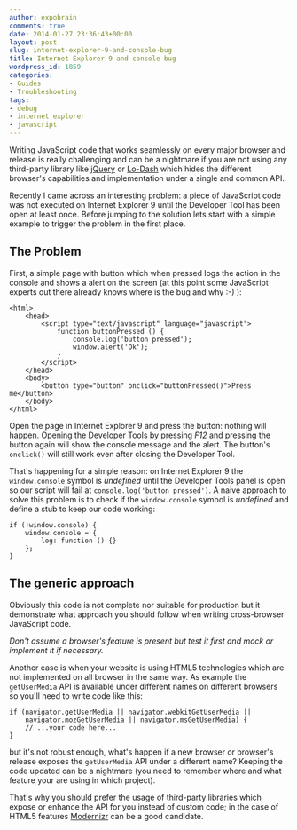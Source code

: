 ```yaml
---
author: expobrain
comments: true
date: 2014-01-27 23:36:43+00:00
layout: post
slug: internet-explorer-9-and-console-bug
title: Internet Explorer 9 and console bug
wordpress_id: 1859
categories:
- Guides
- Troubleshooting
tags:
- debug
- internet explorer
- javascript
---
```


Writing JavaScript code that works seamlessly on every major browser and release is really challenging and can be a nightmare if you are not using any third-party library like [jQuery](http://jquery.com/) or [Lo-Dash](http://lodash.com/) which hides the different browser's capabilities and implementation under a single and common API.

Recently I came across an interesting problem: a piece of JavaScript code was not executed on Internet Explorer 9 until the Developer Tool has been open at least once. Before jumping to the solution lets start with a simple example to trigger the problem in the first place.





## The Problem



First, a simple page with button which when pressed logs the action in the console and shows a alert on the screen (at this point some JavaScript experts out there already knows where is the bug and why :-) ):


    
    
    <html>
        <head>
            <script type="text/javascript" language="javascript">
                function buttonPressed () {
                    console.log('button pressed');
                    window.alert('Ok');
                }
            </script>
        </head>
        <body>
            <button type="button" onclick="buttonPressed()">Press me</button>
        </body>
    </html>
    



Open the page in Internet Explorer 9 and press the button: nothing will happen. Opening the Developer Tools by pressing _F12_ and pressing the button again will show the console message and the alert. The button's `onclick()` will still work even after closing the Developer Tool.

That's happening for a simple reason: on Internet Explorer 9 the `window.console` symbol is _undefined_ until the Developer Tools panel is open so our script will fail at `console.log('button pressed')`. A naive approach to solve this problem is to check if the `window.console` symbol is _undefined_ and define a stub to keep our code working:


    
    
    if (!window.console) {
        window.console = {
            log: function () {}
        };
    }
    





## The generic approach



Obviously this code is not complete nor suitable for production but it demonstrate what approach you should follow when writing cross-browser JavaScript code.

_Don't assume a browser's feature is present but test it first and mock or implement it if necessary._

Another case is when your website is using HTML5 technologies which are not implemented on all browser in the same way. As example the `getUserMedia` API is available under different names on different browsers so you'll need to write code like this:


    
    
    if (navigator.getUserMedia || navigator.webkitGetUserMedia ||
        navigator.mozGetUserMedia || navigator.msGetUserMedia) {
        // ...your code here...
    }
    



but it's not robust enough, what's happen if a new browser or browser's release exposes the `getUserMedia` API under a different name? Keeping the code updated can be a nightmare (you need to remember where and what feature your are using in which project).

That's why you should prefer the usage of third-party libraries which expose or enhance the API for you instead of custom code; in the case of HTML5 features [Modernizr](http://modernizr.com/) can be a good candidate.  
